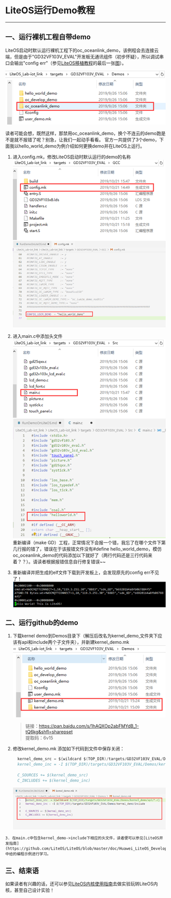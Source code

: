 # LiteOS运行Demo教程
----

## 一、运行裸机工程自带demo
LiteOS启动时默认运行裸机工程下的oc_oceanlink_demo，该例程会去连接云端，但是由于"GD32VF103V_EVAL"开发板无通讯组件（初步怀疑），所以调试串口会输出"config err"（参见[LiteOS移植教程](https://github.com/VincentLee-EN/Wisinfo-Share/blob/master/LiteOSPorting2GD32VF103V.md)的最后一张[图](https://github.com/VincentLee-EN/img/blob/master/output_1.png)）。

![avator](https://github.com/VincentLee-EN/img/blob/master/10_21/default_demo.png)

读者可能会想，既然这样，那禁用oc_oceanlink_demo，换个不连云的demo跑是不是就不报错了呢？别急，让我们一起动手看看。
官方一共提供了3个demo，下面我以hello_world_demo为例介绍如何更换demo并在LiteOS上运行。

1. 进入config.mk，修改LiteOS启动时默认运行的demo的名称
    ![avator](https://github.com/VincentLee-EN/img/blob/master/10_21/config_mk.png)
    ![avator](https://github.com/VincentLee-EN/img/blob/master/10_21/change_default_demo.png)

2. 进入main.c中添加头文件
    ![avator](https://github.com/VincentLee-EN/img/blob/master/10_21/main_c.png)
    ![avator](https://github.com/VincentLee-EN/img/blob/master/10_21/headfile.png)
    重新编译（make GD）工程，正常情况下会报一个错，我忘了在哪个文件下第几行报的错了，错误在于该报错文件没有#define hello_world_demo，模仿oc_oceanlink_demo的代码添加以下就好了（两行代码还是三行代码来着？？）。请读者根据报错信息自行修复错误~~

3. 重新编译并把生成的elf文件下载到开发板上，会发现原先的config err不见了！
    ![avator](https://github.com/VincentLee-EN/img/blob/master/10_21/hello_result.png)

## 二、运行github的demo
  1. 下载kernel demo到Demos目录下（解压后改名为kernel_demo,文件夹下应该有api和include两个子文件夹），并新建kernel_demo.mk
  ![avator](https://github.com/VincentLee-EN/img/blob/master/10_21/kernel_demo.png)
      > 链接：https://pan.baidu.com/s/1hAQXOp2abFMYdB_1-tQ6kg&shfl=sharepset \
      > 提取码：6v15 
  2. 修改kernel_demo.mk
      添加如下代码到文件中保存关闭：
      ```C
        kernel_demo_src = ${wildcard $(TOP_DIR)/targets/GD32VF103V_EVAL/Demos/kernel_demo/api/*.c}
        kernel_demo_inc = -I $(TOP_DIR)/targets/GD32VF103V_EVAL/Demos/kernel_demo/include

        C_SOURCES += $(kernel_demo_src)
        C_INCLUDES += $(kernel_demo_inc)
      ```

      ![avator](https://github.com/VincentLee-EN/img/blob/master/10_21/kernel_demo_mk.png)

    3. 在main.c中包含kernel_demo->include下相应的头文件，读者便可以参见[LiteOS开发指南](https://github.com/LiteOS/LiteOS/blob/master/doc/Huawei_LiteOS_Developer_Guide_zh.md)中给的编程示例进行学习。

## 三、结束语
如果读者有兴趣的话，还可以参见[LiteOS内核使用指南](https://liteos.github.io/tutorials/kernel/)去做实验玩转LiteOS内核，甚至自己设计实验！
